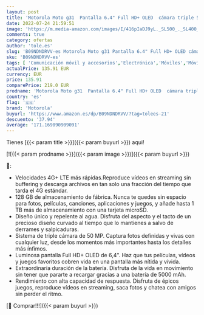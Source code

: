 ```yaml
---
layout: post
title: 'Motorola Moto g31  Pantalla 6.4" Full HD+ OLED  cámara triple 50MP  procesador octa core  batería 5000 mAH  dual SIM  4/128 GB  Android 11   Gris [Versión ES/PT]'
date: 2022-07-24 21:59:51
image: 'https://m.media-amazon.com/images/I/416pIaDJ9yL._SL500_._SL400_.jpg'
comments: true
category: ofertas
author: 'tole.es'
slug: 'B09NDNDRVV-es Motorola Moto g31 Pantalla 6.4" Full HD+ OLED cámara...'
sku: 'B09NDNDRVV-es'
tags: [ 'Comunicación móvil y accesorios','Electrónica','Móviles','Móviles y smartphones libres','android','motorola','🇪🇸', ]
actualPrice: 135.91 EUR
currency: EUR
price: 135.91
comparePrice: 219.0 EUR
prodname: 'Motorola Moto g31  Pantalla 6.4" Full HD+ OLED  cámara triple 50MP  procesador octa core  batería 5000 mAH  dual SIM  4/128 GB  Android 11   Gris [Versión ES/PT]'
country: 'es'
flag: '🇪🇸'
brand: 'Motorola'
buyurl: 'https://www.amazon.es/dp/B09NDNDRVV/?tag=tolees-21'
descuento: '37.94'
average: '171.169090909091'
---
```


Tienes [{{< param title >}}]({{< param buyurl >}}) aqui!

[![{{< param prodname >}}]({{< param image >}})]({{< param buyurl >}})

🔎:

- Velocidades 4G+ LTE más rápidas.Reproduce vídeos en streaming sin buffering y descarga archivos en tan solo una fracción del tiempo que tarda el 4G estándar.
- 128 GB de almacenamiento de fábrica. Nunca te quedes sin espacio para fotos, películas, canciones, aplicaciones y juegos, y añade hasta 1 TB más de almacenamiento con una tarjeta microSD.
- Diseño único y repelente al agua. Disfruta del aspecto y el tacto de un precioso diseño curvado al tiempo que lo mantienes a salvo de derrames y salpicaduras.
- Sistema de triple cámara de 50 MP. Captura fotos definidas y vivas con cualquier luz, desde los momentos más importantes hasta los detalles más ínfimos.
- Luminosa pantalla Full HD+ OLED de 6,4". Haz que tus películas, vídeos y juegos favoritos cobren vida en una pantalla más nítida y vívida.
- Extraordinaria duración de la batería. Disfruta de la vida en movimiento sin tener que pararte a recargar gracias a una batería de 5000 mAh.
- Rendimiento con alta capacidad de respuesta. Disfruta de épicos juegos, reproduce vídeos en streaming, saca fotos y chatea con amigos sin perder el ritmo.

[🛒 Comprar!!!]({{< param buyurl >}})
